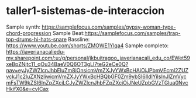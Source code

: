 # taller1-sistemas-de-interaccion
Sample synth: https://samplefocus.com/samples/gypsy-woman-type-chord-progression
Sample Beat:https://samplefocus.com/samples/trap-top-drums-hi-hats-snare
Bassline: https://www.youtube.com/shorts/ZMOWE1Ylqa4
Sample completo: https://javerianacaliedu-my.sharepoint.com/:u:/g/personal/jkbuitragoo_javerianacali_edu_co/EWet59xeBpZNjtc11_qOu34BaeV0Q6OT3gLl7teG2eCe0Q?nav=eyJyZWZlcnJhbEluZm8iOnsicmVmZXJyYWxBcHAiOiJPbmVEcml2ZUZvckJ1c2luZXNzIiwicmVmZXJyYWxBcHBQbGF0Zm9ybSI6IldlYiIsInJlZmVycmFsTW9kZSI6InZpZXciLCJyZWZlcnJhbFZpZXciOiJNeUZpbGVzTGlua0NvcHkifX0&e=cvICax
